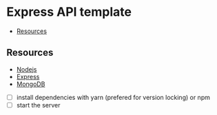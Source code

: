 # Express API template

- [Resources](#resources)

## Resources

- [Nodejs](https://nodejs.org/en/)
- [Express](https://expressjs.com/)
- [MongoDB](https://www.mongodb.com/)

* [ ] install dependencies with yarn (prefered for version locking) or npm
* [ ] start the server
